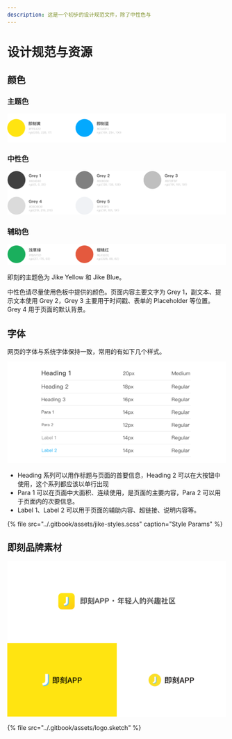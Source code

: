 ```yaml
---
description: 这是一个初步的设计规范文件，除了中性色与
---
```


# 设计规范与资源

## 颜色

### 主题色

![](../.gitbook/assets/image.png)

### 中性色

![](../.gitbook/assets/image%20%287%29.png)

### 辅助色

![](../.gitbook/assets/image%20%2810%29.png)

即刻的主题色为 Jike Yellow 和 Jike Blue。

中性色请尽量使用色板中提供的颜色。页面内容主要文字为 Grey 1，副文本、提示文本使用 Grey 2，Grey 3 主要用于时间戳、表单的 Placeholder 等位置。Grey 4 用于页面的默认背景。

## 字体

网页的字体与系统字体保持一致，常用的有如下几个样式。

![](../.gitbook/assets/image%20%284%29.png)

* Heading 系列可以用作标题与页面的首要信息，Heading 2 可以在大按钮中使用，这个系列都应该以单行出现
* Para 1 可以在页面中大面积、连续使用，是页面的主要内容，Para 2 可以用于页面内的次要信息。
* Label 1、Label 2 可以用于页面的辅助内容、超链接、说明内容等。

{% file src="../.gitbook/assets/jike-styles.scss" caption="Style Params" %}

## 即刻品牌素材

![](../.gitbook/assets/image%20%288%29.png)

{% file src="../.gitbook/assets/logo.sketch" %}



